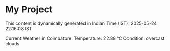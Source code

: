 # My Project

This content is dynamically generated in Indian Time (IST): 2025-05-24 22:16:08 IST


Current Weather in Coimbatore:
Temperature: 22.88 °C
Condition: overcast clouds
